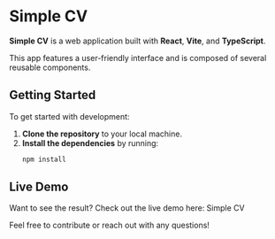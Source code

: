 # Simple CV

**Simple CV** is a web application built with **React**, **Vite**, and **TypeScript**. 

This app features a user-friendly interface and is composed of several reusable components.

## Getting Started

To get started with development:

1. **Clone the repository** to your local machine.
2. **Install the dependencies** by running:
   ```bash
   npm install

## Live Demo
Want to see the result? Check out the live demo here: <link src= 'https://skonieczny-cv.netlify.app'>Simple CV</link>

Feel free to contribute or reach out with any questions!
